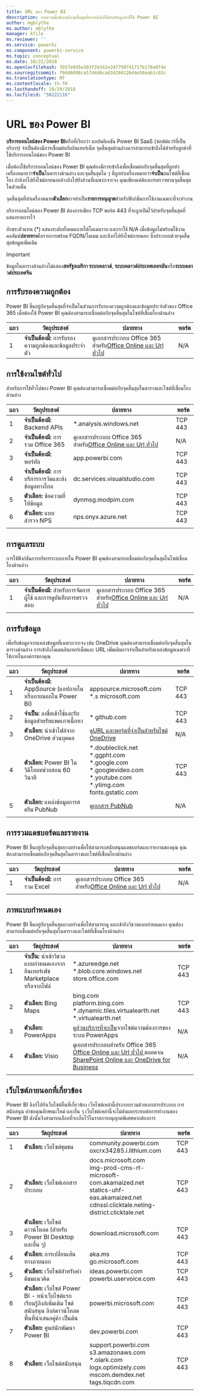 ```yaml
---
title: URL ของ Power BI
description: บทความนี้อธิบายถึงจุดสิ้นสุดที่ควรเข้าถึงได้สำหรับลูกค้าที่ใช้ Power BI
author: mgblythe
ms.author: mblythe
manager: kfile
ms.reviewer: ''
ms.service: powerbi
ms.component: powerbi-service
ms.topic: conceptual
ms.date: 10/22/2018
ms.openlocfilehash: 7b57e0d5e303f2b342e2d7750741717b178a8f4e
ms.sourcegitcommit: f9dd6098ca57d4d6cad34284126d4e58eab1c92c
ms.translationtype: HT
ms.contentlocale: th-TH
ms.lasthandoff: 10/29/2018
ms.locfileid: "50222116"
---
```

# <a name="power-bi-urls"></a>URL ของ Power BI

**บริการออนไลน์ของ Power BI**หรือที่เรียกว่า แอปพลิเคชัน Power BI SaaS (ซอฟต์แวร์ที่เป็นบริการ) จำเป็นต้องมีการเชื่อมต่อกับอินเทอร์เน็ต จุดสิ้นสุดด้านล่างควรสามารถเข้าถึงได้สำหรับลูกค้าที่ใช้บริการออนไลน์ของ Power BI

เมื่อต้องใช้บริการออนไลน์ของ Power BI คุณต้องมีการเข้าถึงเพื่อเชื่อมต่อกับจุดสิ้นสุดที่ถูกทำเครื่องหมายว่า**จำเป็น**ในตารางด้านล่าง และจุดสิ้นสุดใด ๆ ที่ถูกทำเครื่องหมายว่า**จำเป็น**บนไซต์ที่เชื่อมโยง ถ้าลิงก์ไปยังไซต์ภายนอกอ้างอิงไปยังส่วนที่เฉพาะเจาะจง คุณเพียงแค่ต้องการตรวจทานจุดสิ้นสุดในส่วนนั้น

จุดสิ้นสุดที่ทำเครื่องหมาย**ตัวเลือก**อาจทำเป็น**รายการอนุญาต**สำหรับฟังก์ชันการใช้งานเฉพาะที่จะทำงาน

บริการออนไลน์ของ Power BI ต้องการเพียง TCP พอร์ต 443 ที่จะถูกเปิดไว้สำหรับจุดสิ้นสุดที่แสดงรายการไว้

อักขระตัวแทน (*) แสดงระดับทั้งหมดภายใต้โดเมนราก และเราใช้ N/A เมื่อข้อมูลไม่พร้อมใช้งาน คอลัมน์**ปลายทาง**คือรายการพร้อม FQDN/โดเมน และลิงก์ไปยังไซต์ภายนอก ซึ่งประกอบด้วยจุดสิ้นสุดข้อมูลเพิ่มเติม

>[!Important]
>ข้อมูลในตารางด้านล่างไม่แสดง**สหรัฐอเมริกา ระบบคลาวด์**, **ระบบคลาวด์ประเทศเยอรมัน**หรือ**ระบบคลาวด์ประเทศจีน**

## <a name="authentication"></a>การรับรองความถูกต้อง

Power BI ขึ้นอยู่กับจุดสิ้นสุดที่จำเป็นในส่วนการรับรองความถูกต้องและข้อมูลประจำตัวของ Office 365 เมื่อต้องใช้ Power BI คุณต้องสามารถเชื่อมต่อกับจุดสิ้นสุดในไซต์ที่เชื่อมโยงด้านล่าง

| แถว | วัตถุประสงค์ | ปลายทาง | พอร์ต |
| --- | --- | --- | --- |
| 1 | **จำเป็นต้องมี้:** การรับรองความถูกต้องและข้อมูลประจำตัว | ดูเอกสารประกอบ Office 365 สำหรับ[Office Online และ Url ทั่วไป](https://docs.microsoft.com/office365/enterprise/urls-and-ip-address-ranges#microsoft-365-common-and-office-online)  | N/A |

## <a name="general-site-usage"></a>การใช้งานไซต์ทั่วไป

สำหรับการใช้ทั่วไปของ Power BI คุณต้องสามารถเชื่อมต่อกับจุดสิ้นสุดในตารางและไซต์ที่เชื่อมโยงด้านล่าง

| แถว | วัตถุประสงค์ | ปลายทาง | พอร์ต |
| --- | --- | --- | --- |
| 1 | **จำเป็นต้องมี:** Backend APIs | *.analysis.windows.net | TCP 443 |
| 2 | **จำเป็นต้องมี:** การรวม Office 365 | ดูเอกสารประกอบ Office 365 สำหรับ[Office Online และ Url ทั่วไป](https://docs.microsoft.com/office365/enterprise/urls-and-ip-address-ranges#microsoft-365-common-and-office-online) | N/A |
| 3 | **จำเป็นต้องมี:** พอร์ทัล | app.powerbi.com | TCP 443 |
| 4 | **จำเป็นต้องมี:** การบริการการวัดและส่งข้อมูลทางไกล | dc.services.visualstudio.com | TCP 443 |
| 5 | **ตัวเลือก:** ข้อความที่ให้ข้อมูล | dynmsg.modpim.com | TCP 443 |
| 6 | **ตัวเลือก:** แบบสำรวจ NPS | nps.onyx.azure.net | TCP 443 |
| | | |

## <a name="administration"></a>การดูแลระบบ

การใช้ฟังก์ชันการบริหารระบบภายใน Power BI คุณต้องสามารถเชื่อมต่อกับจุดสิ้นสุดในไซต์เชื่อมโยงด้านล่าง

| แถว | วัตถุประสงค์ | ปลายทาง | พอร์ต |
| --- | --- | --- | --- |
| 1 | **จำเป็นต้องมี:** สำหรับการจัดการผู้ใช้ และการดูบันทึกการตรวจสอบ | ดูเอกสารประกอบ Office 365 สำหรับ[Office Online และ Url ทั่วไป](https://docs.microsoft.com/office365/enterprise/urls-and-ip-address-ranges#microsoft-365-common-and-office-online) | N/A |
| | | |

## <a name="getting-data"></a>การรับข้อมูล

เพื่อรับข้อมูลจากแหล่งข้อมูลที่เฉพาะเจาะจง เช่น OneDrive คุณต้องสามารถเชื่อมต่อกับจุดสิ้นสุดในตารางด้านล่าง การเข้าถึงโดเมนอินเทอร์เน็ตและ URL เพิ่มเติมอาจจำเป็นสำหรับแหล่งข้อมูลเฉพาะที่ใช้ภายในองค์กรของคุณ

| แถว | วัตถุประสงค์ | ปลายทาง | พอร์ต |
| --- | --- | --- | --- |
| 1 | **จำเป็นต้องมี:** AppSource (แอปภายในหรือภายนอกใน Power BI) | appsource.microsoft.com </br> *.s microsoft.com  | TCP 443 |
| 2 | **จำเป็น:** ลงชื่อเข้าใช้และรับข้อมูลสำหรับแพคเกจเนื้อหา | * github.com  | TCP 443 |
| 3 | **ตัวเลือก:** นำเข้าไฟล์จาก OneDrive ส่วนบุคคล | ดู[URL และพอร์ตที่จำเป็นสำหรับไซต์ OneDrive](https://docs.microsoft.com/onedrive/required-urls-and-ports) | N/A |
| 4 | **ตัวเลือก:** Power BI ในวิดีโอบทช่วยสอน 60 วินาที | *.doubleclick.net </br> *.ggpht.com </br> *.google.com </br> *.googlevideo.com </br> *.youtube.com </br> *.ytimg.com </br> fonts.gstatic.com | TCP 443 |
| 5 | **ตัวเลือก:** แหล่งข้อมูลการสตรีม PubNub | ดู[เอกสาร PubNub](https://support.pubnub.com/support/solutions/articles/14000043522) | N/A |
| | | |

## <a name="dashboard-and-report-integration"></a>การรวมแดชบอร์ดและรายงาน

Power BI ขึ้นอยู่กับจุดสิ้นสุดบางอย่างเพื่อให้สามารถสนับสนุนแดชบอร์ดและรายงานของคุณ คุณต้องสามารถเชื่อมต่อกับจุดสิ้นสุดในตารางและไซต์ที่เชื่อมโยงด้านล่าง

| แถว | วัตถุประสงค์ | ปลายทาง | พอร์ต |
| --- | --- | --- | --- |
| 1 | **จำเป็นต้องมี:** การรวม Excel | ดูเอกสารประกอบ Office 365 สำหรับ[Office Online และ Url ทั่วไป](https://docs.microsoft.com/office365/enterprise/urls-and-ip-address-ranges#microsoft-365-common-and-office-online) | N/A |
| | | |

## <a name="custom-visuals"></a>ภาพแบบกำหนดเอง

Power BI ขึ้นอยู่กับจุดสิ้นสุดบางอย่างเพื่อให้สามารถดู และเข้าถึงวิชวลแบบกำหนดเอง คุณต้องสามารถเชื่อมต่อกับจุดสิ้นสุดในตารางและไซต์ที่เชื่อมโยงด้านล่าง

| แถว | วัตถุประสงค์ | ปลายทาง | พอร์ต |
| --- | --- | --- | --- |
| 1 | **จำเป็น:** นำเข้าวิชวลแบบกำหนดเองจากอินเทอร์เฟซ Marketplace หรือจากไฟล์ | *.azureedge.net </br> *.blob.core.windows.net </br> store.office.com | TCP 443 |
| 2 | **ตัวเลือก:** Bing Maps | bing.com </br> platform.bing.com </br> *.dynamic.tiles.virtualearth.net </br> *.virtualearth.net | TCP 443 |
| 3 | **ตัวเลือก:** PowerApps | ดู[ส่วนบริการที่จะเป็น](https://docs.microsoft.com/powerapps/maker/canvas-apps/limits-and-config#required-services)จากไซต์ความต้องการของระบบ PowerApps | N/A |
| 4 | **ตัวเลือก:** Visio | ดูเอกสารประกอบสำหรับ Office 365 [Office Online และ Url ทั่วไป ](https://docs.microsoft.com/office365/enterprise/urls-and-ip-address-ranges#microsoft-365-common-and-office-online)ตลอดจน [SharePoint Online และ OneDrive for Business](https://docs.microsoft.com/office365/enterprise/urls-and-ip-address-ranges#sharepoint-online-and-onedrive-for-business) | N/A |
| | | |

## <a name="related-external-sites"></a>เว็บไซต์ภายนอกที่เกี่ยวข้อง

Power BI ลิงก์ไปยังเว็บไซต์อื่นที่เกี่ยวข้อง เว็บไซต์เหล่านี้ประกอบรวมด้วยเอกสารประกอบ การสนับสนุน คำขอคุณลักษณะใหม่ และอื่น ๆ เว็บไซต์เหล่านี้จะไม่ส่งผลกระทบต่อการทำงานของ Power BI ดังนั้นจึงสามารถเลือกที่จะเก็บไว้ในรายการอนุญาตพิเศษหากต้องการ

| แถว | วัตถุประสงค์ | ปลายทาง | พอร์ต |
| --- | --- | --- | --- |
| 1 | **ตัวเลือก:** เว็บไซต์ชุมชน | community.powerbi.com </br> oxcrx34285.i.lithium.com | TCP 443 |
| 2 | **ตัวเลือก:** เว็บไซต์เอกสารประกอบ | docs.microsoft.com </br> img-prod-cms-rt-microsoft-com.akamaized.net </br> statics-uhf-eas.akamaized.net </br> cdnssl.clicktale.neting-district.clicktale.net | TCP 443 |
| 3 | **ตัวเลือก:** เว็บไซต์ดาวน์โหลด (สำหรับ Power BI Desktop และอื่น ๆ) | download.microsoft.com | TCP 443 |
| 4 | **ตัวเลือก:** การเปลี่ยนเส้นทางภายนอก | aka.ms </br> go.microsoft.com | TCP 443 |
| 5 | **ตัวเลือก:** เว็บไซต์สำหรับคำติชมแนวคิด| ideas.powerbi.com </br> powerbi.uservoice.com | TCP 443 |
| 6 | **ตัวเลือก:** เว็บไซต์ Power BI - หน้าเว็บไซต์แรก เรียนรู้ลิงก์เพิ่มเติม ไซต์สนับสนุน ลิงก์ดาวน์โหลด พื้นที่นำเสนอคู่ค้า เป็นต้น | powerbi.microsoft.com | TCP 443 |
| 7 | **ตัวเลือก:** ศูนย์นักพัฒนา Power BI | dev.powerbi.com | TCP 443 |
| 8 | **ตัวเลือก:** เว็บไซต์สนับสนุน | support.powerbi.com </br> s3.amazonaws.com </br> *.olark.com </br> logx.optimizely.com </br> mscom.demdex.net </br> tags.tiqcdn.com | TCP 443 |
| | | |